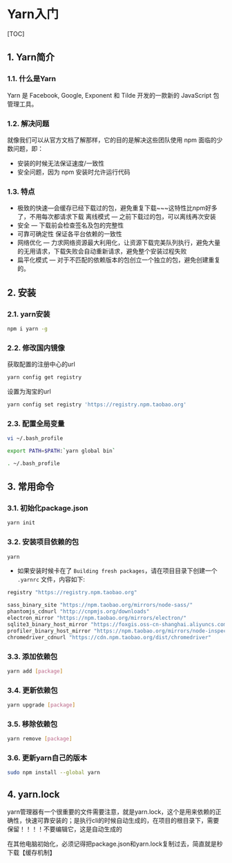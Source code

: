 # Yarn入门

[TOC]

## 1. Yarn简介

### 1.1. 什么是Yarn

Yarn 是 Facebook, Google, Exponent 和 Tilde 开发的一款新的 JavaScript 包管理工具。

### 1.2. 解决问题

就像我们可以从官方文档了解那样，它的目的是解决这些团队使用 npm 面临的少数问题，即：

- 安装的时候无法保证速度/一致性
- 安全问题，因为 npm 安装时允许运行代码

### 1.3. 特点

- 极致的快速—会缓存已经下载过的包，避免重复下载~~~这特性比npm好多了，不用每次都请求下载 
 离线模式 — 之前下载过的包，可以离线再次安装
- 安全 — 下载前会检查签名及包的完整性
- 可靠可确定性 
 保证各平台依赖的一致性
- 网络优化 — 力求网络资源最大利用化，让资源下载完美队列执行，避免大量的无用请求，下载失败会自动重新请求，避免整个安装过程失败
- 扁平化模式 — 对于不匹配的依赖版本的包创立一个独立的包，避免创建重复的。

## 2. 安装

### 2.1. yarn安装

```sh
npm i yarn -g
```

### 2.2. 修改国内镜像

获取配置的注册中心的url

```sh
yarn config get registry
```

设置为淘宝的url

```sh
yarn config set registry 'https://registry.npm.taobao.org'
```

### 2.3. 配置全局变量

```sh
vi ~/.bash_profile
```

```bash
export PATH=$PATH:`yarn global bin`
```

```sh
. ~/.bash_profile
```

## 3. 常用命令

### 3.1. 初始化package.json

```sh
yarn init
```

### 3.2. 安装项目依赖的包

```sh
yarn
```

- 如果安装时候卡在了 `Building fresh packages`，请在项目目录下创建一个 `.yarnrc` 文件，内容如下:

```sh
registry "https://registry.npm.taobao.org"

sass_binary_site "https://npm.taobao.org/mirrors/node-sass/"
phantomjs_cdnurl "http://cnpmjs.org/downloads"
electron_mirror "https://npm.taobao.org/mirrors/electron/"
sqlite3_binary_host_mirror "https://foxgis.oss-cn-shanghai.aliyuncs.com/"
profiler_binary_host_mirror "https://npm.taobao.org/mirrors/node-inspector/"
chromedriver_cdnurl "https://cdn.npm.taobao.org/dist/chromedriver"
```

### 3.3. 添加依赖包

```sh
yarn add [package]
```

### 3.4. 更新依赖包

```sh
yarn upgrade [package]
```

### 3.5. 移除依赖包

```sh
yarn remove [package]
```

### 3.6. 更新yarn自己的版本

```sh
sudo npm install --global yarn
```

## 4. yarn.lock

yarn管理器有一个很重要的文件需要注意，就是yarn.lock，这个是用来依赖的正确性，快速可靠安装的；是执行cli的时候自动生成的，在项目的根目录下，需要保留！！！！不要编辑它，这是自动生成的

在其他电脑初始化，必须记得把package.json和yarn.lock复制过去，简直就是秒下载【缓存机制】